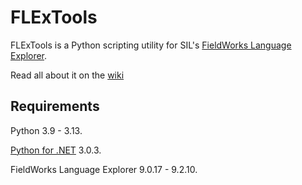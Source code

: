 FLExTools
=========

FLExTools is a Python scripting utility for SIL's [FieldWorks Language Explorer](https://software.sil.org/fieldworks/).

Read all about it on the [wiki](https://github.com/cdfarrow/flextools/wiki/)

Requirements
------------

Python 3.9 - 3.13.

[Python for .NET](https://github.com/pythonnet/pythonnet/wiki) 3.0.3.

FieldWorks Language Explorer 9.0.17 - 9.2.10.
